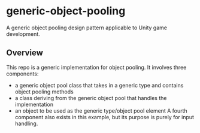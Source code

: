 # generic-object-pooling
A generic object pooling design pattern applicable to Unity game development.

## Overview
This repo is a generic implementation for object pooling. It involves three components:
* a generic object pool class that takes in a generic type and contains object pooling methods
* a class deriving from the generic object pool that handles the implementation
* an object to be used as the generic type/object pool element
A fourth component also exists in this example, but its purpose is purely for input handling.